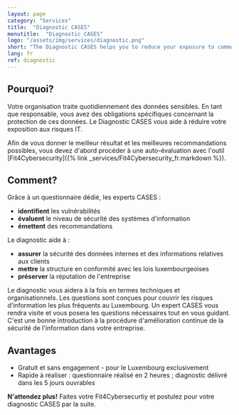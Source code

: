 ```yaml
---
layout: page
category: "Services"
title:  "Diagnostic CASES"
menutitle:  "Diagnostic CASES"
logo: "/assets/img/services/diagnostic.png"
short: "The Diagnostic CASES helps you to reduce your exposure to common IT risks."
lang: fr
ref: diagnostic
---
```

## Pourquoi?
Votre organisation traite quotidiennement des données sensibles. En tant que responsable, vous avez des obligations spécifiques concernant la protection de ces données. Le Diagnostic CASES vous aide à réduire votre exposition aux risques IT.

Afin de vous donner le meilleur résultat et les meilleures recommandations possibles, vous devez d'abord procéder à une auto-évaluation avec l'outil [Fit4Cybersecurity]({% link _services/Fit4Cybersecurity_fr.markdown %}).


## Comment?
Grâce à un questionnaire dédié, les experts CASES :

* **identifient** les vulnérabilités
* **évaluent** le niveau de sécurité des systèmes d'information
* **émettent** des recommandations

Le diagnostic aide à :

* **assurer** la sécurité des données internes et des informations relatives aux clients
* **mettre** la structure en conformité avec les lois luxembourgeoises
* **préserver** la réputation de l'entreprise

Le diagnostic vous aidera à la fois en termes techniques et organisationnels. Les questions sont conçues pour couvrir les risques d’information les plus fréquents au Luxembourg.
Un expert CASES vous rendra visite et vous posera les questions nécessaires tout en vous guidant. C'est une bonne introduction à la procédure d'amélioration continue de la sécurité de l'information dans votre entreprise.


## Avantages

* Gratuit et sans engagement - pour le Luxembourg exclusivement
* Rapide à réaliser : questionnaire réalisé en 2 heures ; diagnostic délivré dans les 5 jours ouvrables

**N'attendez plus!** Faites votre Fit4Cybersecurtiy et postulez pour votre diagnostic CASES par la suite.
